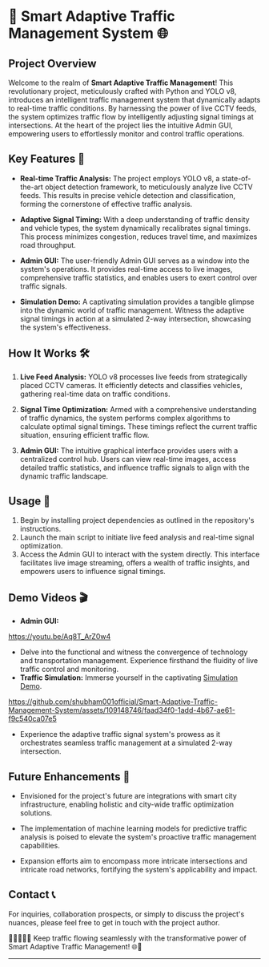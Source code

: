 # 🚦 Smart Adaptive Traffic Management System 🌐

## Project Overview
Welcome to the realm of **Smart Adaptive Traffic Management**! This revolutionary project, meticulously crafted with Python and YOLO v8, introduces an intelligent traffic management system that dynamically adapts to real-time traffic conditions. By harnessing the power of live CCTV feeds, the system optimizes traffic flow by intelligently adjusting signal timings at intersections. At the heart of the project lies the intuitive Admin GUI, empowering users to effortlessly monitor and control traffic operations.

## Key Features 🌟
- **Real-time Traffic Analysis:** The project employs YOLO v8, a state-of-the-art object detection framework, to meticulously analyze live CCTV feeds. This results in precise vehicle detection and classification, forming the cornerstone of effective traffic analysis.

- **Adaptive Signal Timing:** With a deep understanding of traffic density and vehicle types, the system dynamically recalibrates signal timings. This process minimizes congestion, reduces travel time, and maximizes road throughput.

- **Admin GUI:** The user-friendly Admin GUI serves as a window into the system's operations. It provides real-time access to live images, comprehensive traffic statistics, and enables users to exert control over traffic signals.

- **Simulation Demo:** A captivating simulation provides a tangible glimpse into the dynamic world of traffic management. Witness the adaptive signal timings in action at a simulated 2-way intersection, showcasing the system's effectiveness.

## How It Works 🛠️
1. **Live Feed Analysis:** YOLO v8 processes live feeds from strategically placed CCTV cameras. It efficiently detects and classifies vehicles, gathering real-time data on traffic conditions.

2. **Signal Time Optimization:** Armed with a comprehensive understanding of traffic dynamics, the system performs complex algorithms to calculate optimal signal timings. These timings reflect the current traffic situation, ensuring efficient traffic flow.

3. **Admin GUI:** The intuitive graphical interface provides users with a centralized control hub. Users can view real-time images, access detailed traffic statistics, and influence traffic signals to align with the dynamic traffic landscape.

## Usage 🚗
1. Begin by installing project dependencies as outlined in the repository's instructions.
2. Launch the main script to initiate live feed analysis and real-time signal optimization.
3. Access the Admin GUI to interact with the system directly. This interface facilitates live image streaming, offers a wealth of traffic insights, and empowers users to influence signal timings.

## Demo Videos 🎬
- **Admin GUI:**

https://youtu.be/Aq8T_ArZ0w4

- Delve into the functional and witness the convergence of technology and transportation management. Experience firsthand the fluidity of live traffic control and monitoring.
- **Traffic Simulation:** Immerse yourself in the captivating [Simulation Demo](simulation_demo.mp4).


https://github.com/shubham001official/Smart-Adaptive-Traffic-Management-System/assets/109148746/faad34f0-1add-4b67-ae61-f9c540ca07e5



-   Experience the adaptive traffic signal system's prowess as it orchestrates seamless traffic management at a simulated 2-way intersection.
## Future Enhancements 🚀
- Envisioned for the project's future are integrations with smart city infrastructure, enabling holistic and city-wide traffic optimization solutions.

- The implementation of machine learning models for predictive traffic analysis is poised to elevate the system's proactive traffic management capabilities.

- Expansion efforts aim to encompass more intricate intersections and intricate road networks, fortifying the system's applicability and impact.

## Contact 📞
For inquiries, collaboration prospects, or simply to discuss the project's nuances, please feel free to get in touch with the project author.

🚗🚕🚙🚛🚦 Keep traffic flowing seamlessly with the transformative power of Smart Adaptive Traffic Management! 🌐🚀

---
